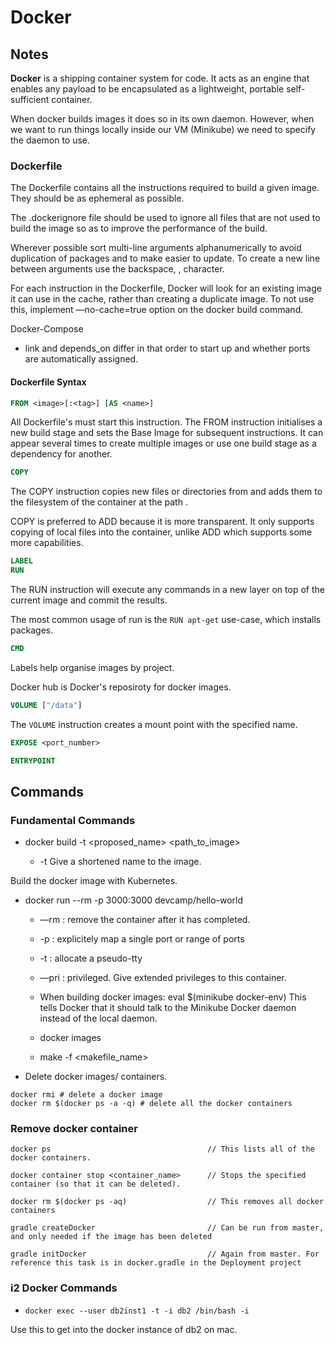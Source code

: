 # Docker

## Notes

**Docker** is a shipping container system for code. It acts as an engine that enables any payload to be encapsulated as a lightweight, portable self-sufficient container. 

When docker builds images it does so in its own daemon. However, when we want to run things locally inside our VM (Minikube) we need to specify the daemon to use.

### Dockerfile

The Dockerfile contains all the instructions required to build a given image. They should be as ephemeral as possible.

The .dockerignore file should be used to ignore all files that are not used to build the image so as to improve the performance of the build.

Wherever possible sort multi-line arguments alphanumerically to avoid duplication of packages and to make easier to update. To create a new line between arguments use the backspace, \, character.

For each instruction in the Dockerfile, Docker will look for an existing image it can use in the cache, rather than creating a duplicate image. To not use this, implement —no-cache=true option on the docker build command.

Docker-Compose

- link and depends_on differ in that order to start up and whether ports are automatically assigned.

#### Dockerfile Syntax

```Dockerfile
FROM <image>[:<tag>] [AS <name>]
```

All Dockerfile's must start this instruction. The FROM instruction initialises a new build stage and sets the Base Image for subsequent instructions. It can appear several times to create multiple images or use one build stage as a dependency for another.

```Dockerfile
COPY
```

The COPY instruction copies new files or directories from <src> and adds them to the filesystem of the container at the path <dest>.

COPY is preferred to ADD because it is more transparent. It only supports copying of local files into the container, unlike ADD which supports some more capabilities.

```Dockerfile
LABEL
RUN
```

The RUN instruction will execute any commands in a new layer on top of the current image and commit the results.

The most common usage of run is the `RUN apt-get` use-case, which installs packages.

```Dockerfile
CMD
```

Labels help organise images by project.

Docker hub is Docker's reposiroty for docker images.

```Dockerfile
VOLUME ["/data"]
```

The `VOLUME` instruction creates a mount point with the specified name.

```Dockerfile
EXPOSE <port_number>
```

```Dockerfile
ENTRYPOINT
```

## Commands

### Fundamental Commands

* docker build -t <proposed_name> <path_to_image>

  * -t Give a shortened name to the image.

Build the docker image with Kubernetes.

* docker run --rm -p 3000:3000 devcamp/hello-world
  - —rm : remove the container after it has completed.
  - -p : explicitely map a single port or range of ports
  - -t : allocate a pseudo-tty
  - —pri : privileged. Give extended privileges to this container.

  - When building docker images:
    eval $(minikube docker-env)
    This tells Docker that it should talk to the Minikube Docker daemon instead of the local daemon.
  - docker images
  - make -f <makefile_name>

* Delete docker images/ containers.

```
docker rmi # delete a docker image
docker rm $(docker ps -a -q) # delete all the docker containers
```

### Remove docker container

```
docker ps                                   // This lists all of the docker containers.

docker container stop <container_name>      // Stops the specified container (so that it can be deleted).

docker rm $(docker ps -aq)                  // This removes all docker containers

gradle createDocker                         // Can be run from master, and only needed if the image has been deleted

gradle initDocker                           // Again from master. For reference this task is in docker.gradle in the Deployment project
```

### i2 Docker Commands

* `docker exec --user db2inst1 -t -i db2 /bin/bash -i`

Use this to get into the docker instance of db2 on mac.
